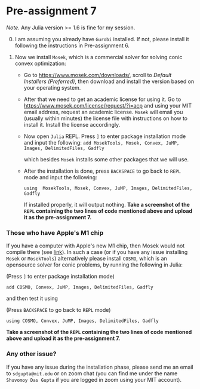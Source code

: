# Pre-assignment 7

*Note.* Any Julia version >= 1.6 is fine for my session.

0. I am assuming you already have `Gurobi` installed. If not, please install it following the instructions in Pre-assignment 6.

1. Now we install `Mosek`, which is a commercial solver for solving conic convex optimization:
   * Go to https://www.mosek.com/downloads/, scroll to *Default Installers (Preferred)*, then download and install the version based on your operating system.
   
   * After that we need to get an academic license for using it. Go to https://www.mosek.com/license/request/?i=acp  and using your MIT email address, request an academic license. `Mosek` will email you (usually within minutes) the license file with instructions on how to install it. Install the license accordingly.
   
   * Now open `Julia` REPL. Press `]` to enter package installation mode and input the following: 
     `add MosekTools, Mosek, Convex, JuMP, Images, DelimitedFiles, Gadfly`
   
     which besides `Mosek` installs some other packages that we will use. 
   
   * After the installation is done, press `BACKSPACE` to go back to `REPL` mode and input the following: 
   
     `using  MosekTools, Mosek, Convex, JuMP, Images, DelimitedFiles, Gadfly`
     
     If installed properly, it will output nothing. **Take a screenshot of the `REPL` containing the two lines of code mentioned above and upload it as the pre-assignment 7.**
     
### Those who have Apple's M1 chip
If you have a computer with Apple's new M1 chip, then Mosek would not compile there (see [link](https://themosekblog.blogspot.com/2020/11/apple-silicon-m1-plans.html)). In such a case (or if you have any issue installing `Mosek` or `MosekTools`) alternatively please install `COSMO`, which is an opensource solver for conic problems, by running the following in Julia:

(Press `]` to enter package installation mode)

`add COSMO, Convex, JuMP, Images, DelimitedFiles, Gadfly`

and then test it using

(Press `BACKSPACE` to go back to `REPL` mode)

`using COSMO, Convex, JuMP, Images, DelimitedFiles, Gadfly`

**Take a screenshot of the `REPL` containing the two lines of code mentioned above and upload it as the pre-assignment 7.**
     
### Any other issue?
If you have any issue during the installation phase, please send me an email to `sdgupta@mit.edu` or on zoom chat (you can find me under the name `Shuvomoy Das Gupta` if you are logged in zoom using your MIT account).
